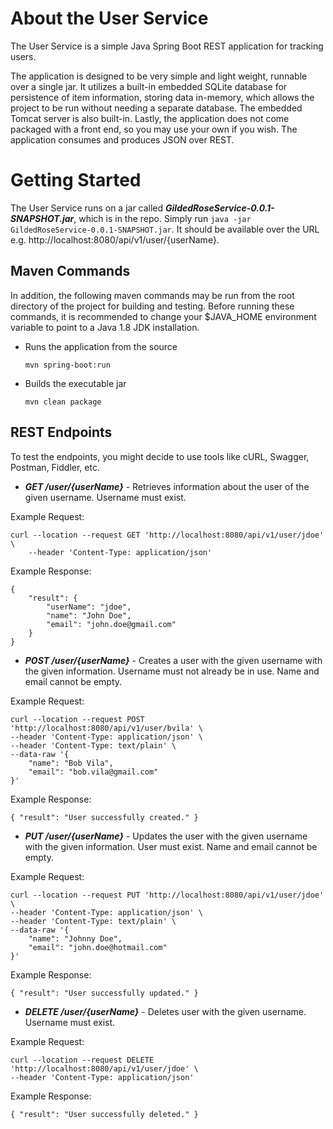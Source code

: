 About the User Service
============================================

The User Service is a simple Java Spring Boot REST application for tracking users.

The application is designed to be very simple and light weight, runnable over a single jar. It utilizes a built-in embedded SQLite database for persistence of item information, storing data in-memory, which allows the project to be run without needing a separate database. The embedded Tomcat server is also built-in. Lastly, the application does not come packaged with a front end, so you may use your own if you wish. The application consumes and produces JSON over REST.


Getting Started
==================

The User Service runs on a jar called ***GildedRoseService-0.0.1-SNAPSHOT.jar***, which is in the repo. Simply run `java -jar GildedRoseService-0.0.1-SNAPSHOT.jar`. It should be available over the URL e.g. http://localhost:8080/api/v1/user/{userName}.

Maven Commands
--------------
In addition, the following maven commands may be run from the root directory of the project for building and testing. Before running these commands, it is recommended to change your $JAVA_HOME environment variable to point to a Java 1.8 JDK installation.

- Runs the application from the source

	`mvn spring-boot:run`
		
- Builds the executable jar
	
	`mvn clean package`

REST Endpoints
--------------

To test the endpoints, you might decide to use tools like cURL, Swagger, Postman, Fiddler, etc.

- ***GET /user/{userName}*** - Retrieves information about the user of the given username. Username must exist.

Example Request:
	
	curl --location --request GET 'http://localhost:8080/api/v1/user/jdoe' \
        --header 'Content-Type: application/json'
		
Example Response:

    {
        "result": {
            "userName": "jdoe",
            "name": "John Doe",
            "email": "john.doe@gmail.com"
        }
    }

- ***POST /user/{userName}*** - Creates a user with the given username with the given information. Username must not already be in use. Name and email cannot be empty.

Example Request:

	curl --location --request POST 'http://localhost:8080/api/v1/user/bvila' \
	--header 'Content-Type: application/json' \
	--header 'Content-Type: text/plain' \
	--data-raw '{
	    "name": "Bob Vila",
	    "email": "bob.vila@gmail.com"
	}'
		
Example Response:

	{ "result": "User successfully created." }

- ***PUT /user/{userName}*** - Updates the user with the given username with the given information. User must exist. Name and email cannot be empty.

Example Request:

	curl --location --request PUT 'http://localhost:8080/api/v1/user/jdoe' \
	--header 'Content-Type: application/json' \
	--header 'Content-Type: text/plain' \
	--data-raw '{
	    "name": "Johnny Doe",
	    "email": "john.doe@hotmail.com"
	}'
		
Example Response:

	{ "result": "User successfully updated." }
	
- ***DELETE /user/{userName}*** - Deletes user with the given username. Username must exist.

Example Request:

	curl --location --request DELETE 'http://localhost:8080/api/v1/user/jdoe' \
	--header 'Content-Type: application/json'
		
Example Response:

	{ "result": "User successfully deleted." }

